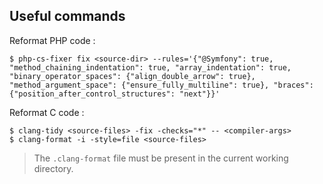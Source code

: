 ## Useful commands

Reformat PHP code :

```console
$ php-cs-fixer fix <source-dir> --rules='{"@Symfony": true, "method_chaining_indentation": true, "array_indentation": true, "binary_operator_spaces": {"align_double_arrow": true}, "method_argument_space": {"ensure_fully_multiline": true}, "braces": {"position_after_control_structures": "next"}}'
```

Reformat C code :

```console
$ clang-tidy <source-files> -fix -checks="*" -- <compiler-args>
$ clang-format -i -style=file <source-files>
```

> The `.clang-format` file must be present in the current working directory.

